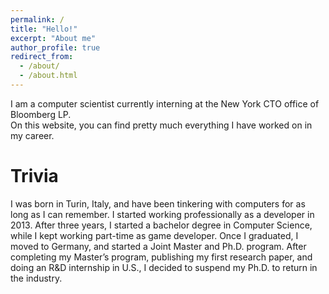 ```yaml
---
permalink: /
title: "Hello!"
excerpt: "About me"
author_profile: true
redirect_from: 
  - /about/
  - /about.html
---
```


I am a computer scientist currently interning at the New York CTO office of Bloomberg LP. <br>
On this website, you can find pretty much everything I have worked on in my career.

# Trivia

I was born in Turin, Italy, and have been tinkering with computers for as long as
I can remember. I started working professionally as a developer in 2013. After three years,
I started a bachelor degree in Computer Science, while I kept working part-time as game developer.
Once I graduated, I moved to Germany, and started a Joint Master and Ph.D. program. 
After completing my Master’s program, publishing my first research paper, and doing an R&D internship in U.S., I decided to suspend my Ph.D. to return in the industry.